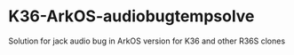 # K36-ArkOS-audiobugtempsolve
Solution for jack audio bug in ArkOS version for K36 and other R36S clones
